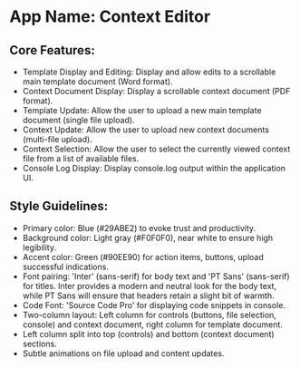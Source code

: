 # **App Name**: Context Editor

## Core Features:

- Template Display and Editing: Display and allow edits to a scrollable main template document (Word format).
- Context Document Display: Display a scrollable context document (PDF format).
- Template Update: Allow the user to upload a new main template document (single file upload).
- Context Update: Allow the user to upload new context documents (multi-file upload).
- Context Selection: Allow the user to select the currently viewed context file from a list of available files.
- Console Log Display: Display console.log output within the application UI.

## Style Guidelines:

- Primary color: Blue (#29ABE2) to evoke trust and productivity.
- Background color: Light gray (#F0F0F0), near white to ensure high legibility.
- Accent color: Green (#90EE90) for action items, buttons, upload successful indications.
- Font pairing: 'Inter' (sans-serif) for body text and 'PT Sans' (sans-serif) for titles. Inter provides a modern and neutral look for the body text, while PT Sans will ensure that headers retain a slight bit of warmth.
- Code Font: 'Source Code Pro' for displaying code snippets in console.
- Two-column layout: Left column for controls (buttons, file selection, console) and context document, right column for template document.
- Left column split into top (controls) and bottom (context document) sections.
- Subtle animations on file upload and content updates.